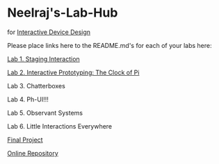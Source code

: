 # Neelraj's-Lab-Hub
for [Interactive Device Design](https://github.com/FAR-Lab/Developing-and-Designing-Interactive-Devices/)

Please place links here to the README.md's for each of your labs here:

[Lab 1. Staging Interaction](Lab%201/)

[Lab 2. Interactive Prototyping: The Clock of Pi](Lab%202/)

Lab 3. Chatterboxes

Lab 4. Ph-UI!!!

Lab 5. Observant Systems

Lab 6. Little Interactions Everywhere

[Final Project](https://github.com/FAR-Lab/Developing-and-Designing-Interactive-Devices/blob/2023Fall/FinalProject.md)

[Online Repository](https://github.com/FAR-Lab/Developing-and-Designing-Interactive-Devices/blob/2023Fall/FinalProject.md)

